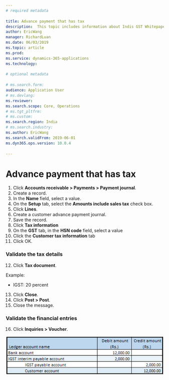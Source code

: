 ```yaml
---
# required metadata

title: Advance payment that has tax
description:  This topic includes information about Indis GST Whitepaper in Microsoft Dynamics 365 for Finance and Operations.
author: EricWang
manager: RichardLuan
ms.date: 06/03/2019
ms.topic: article
ms.prod: 
ms.service: dynamics-365-applications
ms.technology: 

# optional metadata

# ms.search.form: 
audience: Application User
# ms.devlang: 
ms.reviewer: 
ms.search.scope: Core, Operations
# ms.tgt_pltfrm: 
# ms.custom: 
ms.search.region: India
# ms.search.industry: 
ms.author: EricWang
ms.search.validFrom: 2019-06-01
ms.dyn365.ops.version: 10.0.4

---
```


# Advance payment that has tax

1. Click **Accounts receivable > Payments > Payment journal**.
2. Create a record.
3. In the **Name** field, select a value.
4. On the **Setup** tab, select the **Amounts include sales tax** check box.
5. Click **Lines**.
6. Create a customer advance payment journal.
7. Save the record.
8. Click **Tax information**
9. On the **GST** tab, in the **HSN code** field, select a value
10. Click the **Customer tax information** tab
11. Click OK.

### Validate the tax details

12. Click **Tax document**.

Example:

- IGST: 20 percent

13. Click **Close**.
14. Click **Post > Post**.
15. Close the message.

### Validate the financial entries

16. Click **Inquiries > Voucher**.

![](media/Annotation-2019-05-21-131638.png)



